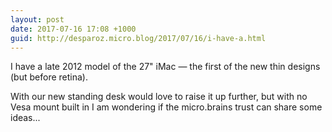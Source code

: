 ```yaml
---
layout: post
date: 2017-07-16 17:08 +1000
guid: http://desparoz.micro.blog/2017/07/16/i-have-a.html
---
```

I have a late 2012 model of the 27" iMac — the first of the new thin designs (but before retina).

With our new standing desk would love to raise it up further, but with no Vesa mount built in I am wondering if the micro.brains trust can share some ideas...
